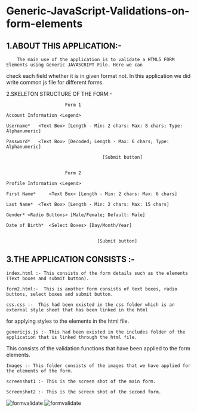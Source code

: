 Generic-JavaScript-Validations-on-form-elements
===============================================
  
1.ABOUT THIS APPLICATION:-
----------------------------------------
	  	The main use of the application is to validate a HTML5 FORM Elements using Generic JAVASCRIPT File. Here we can 
check each field whether it is in given format not. In this application we did write common js file for different forms.


2.SKELETON STRUCTURE OF THE FORM:-

			              Form 1

	Account Information	<Legend>

	Username*	<Text Box> [Length - Min: 2 chars: Max: 8 chars; Type: Alphanumeric]

	Password*	<Text Box> [Decoded; Length - Max: 6 chars; Type: Alphanumeric]

						              	[Submit button] 


			              Form 2
				
	Profile Information	<Legend>

	First Name* 	<Text Box> [Length - Min: 2 chars: Max: 6 chars] 

	Last Name*	<Text Box> [Length - Min: 2 chars: Max: 15 chars] 

	Gender*	<Radio Buttons> [Male/Female; Default: Male]

	Date of Birth*	<Select Boxes> [Day/Month/Year]

										
							          [Submit button] 


3.THE APPLICATION CONSISTS :-
-------------------------------------------

	index.html :- This consists of the form details such as the elements (Text boxes and submit button).
	
	form2.html:-  This is another form consists of text boxes, radio buttons, select boxes and submit button.

	css.css :-  This had been existed in the css folder which is an external style sheet that has been linked in the html 
for applying styles to the elements in the html file.

	genericjs.js :- This had been existed in the includes folder of the application that is linked through the html file. 
This consists of the validation functions that have been applied to the form elements.

	Images :- This folder consists of the images that we have applied for the elements of the form.

	screenshot1 :- This is the screen shot of the main form.

	Screenshot2 :- This is the screen shot of the second form.
	
<img style="max-width:100%;" src="https://github.com/veerababu-nyros/Generic-JavaScript-Validations-on-form-elements/raw/master/Screenshot1.bmp" alt="formvalidate" title="formvalidate">

<img style="max-width:100%;" src="https://github.com/veerababu-nyros/Generic-JavaScript-Validations-on-form-elements/raw/master/Screenshot2.bmp" alt="formvalidate" title="formvalidate">

